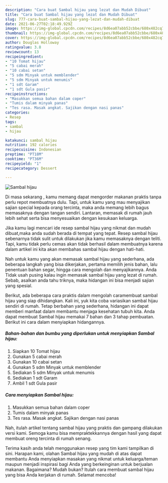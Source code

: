 ```yaml
---
description: "Cara buat Sambal hijau yang lezat dan Mudah Dibuat"
title: "Cara buat Sambal hijau yang lezat dan Mudah Dibuat"
slug: 777-cara-buat-sambal-hijau-yang-lezat-dan-mudah-dibuat
date: 2021-06-27T02:18:49.929Z
image: https://img-global.cpcdn.com/recipes/8d6ea07abb52cbbe/680x482cq70/sambal-hijau-foto-resep-utama.jpg
thumbnail: https://img-global.cpcdn.com/recipes/8d6ea07abb52cbbe/680x482cq70/sambal-hijau-foto-resep-utama.jpg
cover: https://img-global.cpcdn.com/recipes/8d6ea07abb52cbbe/680x482cq70/sambal-hijau-foto-resep-utama.jpg
author: Douglas Holloway
ratingvalue: 3.8
reviewcount: 13
recipeingredient:
- "10 Tomat hijau"
- "5 cabai merah"
- "10 cabai setan"
- "5 sdm Minyak untuk memblender"
- "5 sdm Minyak untuk menumis"
- "1 sdt Garam"
- "1 sdt Gula pasir"
recipeinstructions:
- "Masukkan semua bahan dalam coper"
- "Tumis dalam minyak panas"
- "Tes rasa. Masak angkat. Sajikan dengan nasi panas"
categories:
- Resep
tags:
- sambal
- hijau

katakunci: sambal hijau 
nutrition: 192 calories
recipecuisine: Indonesian
preptime: "PT18M"
cooktime: "PT36M"
recipeyield: "1"
recipecategory: Dessert

---
```



![Sambal hijau](https://img-global.cpcdn.com/recipes/8d6ea07abb52cbbe/680x482cq70/sambal-hijau-foto-resep-utama.jpg)

Di masa  sekarang , kamu memang dapat mengorder makanan praktis tanpa perlu repot membuatnya dulu. Tapi, untuk kamu yang mau menyajikan sajian special kepada orang tercinta, maka anda memang lebih bagus memasaknya dengan tangan sendiri. Lantaran, memasak di rumah jauh lebih sehat serta bisa menyesuaikan dengan kesukaan keluarga.

Jika kamu lagi mencari ide resep sambal hijau yang nikmat dan mudah dibuat,maka anda sudah berada di tempat yang tepat. Resep sambal hijau  sebenarnya tidak sulit untuk dilakukan jika kamu memasaknya dengan teliti. Tapi, kamu tidak perlu cemas akan tidak berhasil dalam membuatnya 
karena dalam artikel ini kita akan membahas sambal hijau dengan hati-hati.  



Nah untuk kamu yang akan memasak sambal hijau yang sederhana, ada beberapa langkah yang bisa dikerjakan, pertama memilih jenis bahan, lalu penentuan bahan segar, hingga cara mengolah dan menyajikannya. Anda Tidak usah pusing kalau ingin memasak sambal hijau yang lezat di rumah. Sebab, asalkan anda  tahu triknya, maka hidangan ini bisa menjadi sajian yang spesial.

Berikut, ada beberapa cara praktis  dalam mengolah caramembuat sambal hijau yang siap dihidangkan. Kali ini, yuk kita coba variasikan sambal hijau sendiri di rumah. Tetap berbahan yang sederhana, hidangan ini dapat memberi manfaat dalam membantu menjaga kesehatan tubuh kita. Anda dapat membuat Sambal hijau memakai 7 bahan dan 3 tahap pembuatan. Berikut ini cara dalam menyiapkan hidangannya.

<!--inarticleads1-->

##### Bahan-bahan dan bumbu yang diperlukan untuk menyiapkan Sambal hijau:

1. Siapkan 10 Tomat hijau
1. Gunakan 5 cabai merah
1. Gunakan 10 cabai setan
1. Gunakan 5 sdm Minyak untuk memblender
1. Sediakan 5 sdm Minyak untuk menumis
1. Sediakan 1 sdt Garam
1. Ambil 1 sdt Gula pasir




<!--inarticleads2-->

##### Cara menyiapkan Sambal hijau:

1. Masukkan semua bahan dalam coper
1. Tumis dalam minyak panas
1. Tes rasa. Masak angkat. Sajikan dengan nasi panas




Nah, itulah artikel tentang  sambal hijau  yang praktis dan gampang dilakukan versi kami. Semoga kamu bisa mempraktekkannya dengan hasil yang dapat membuat oreng tercinta di rumah senang. 

Terima kasih anda telah menggunakan resep yang tim kami tampilkan di sini. Harapan kami, olahan  Sambal hijau yang mudah di atas dapat membantu Anda menyiapkan masakan yang nikmat untuk keluarga/teman maupun menjadi inspirasi bagi Anda yang berkeinginan untuk berjualan makanan. Bagaimana? Mudah bukan? Itulah cara membuat sambal hijau yang bisa Anda kerjakan di rumah. Selamat mencoba!

